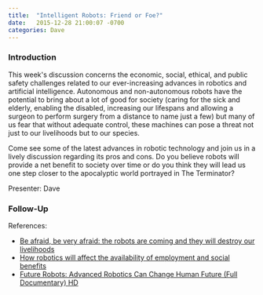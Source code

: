 ```yaml
---
title:  "Intelligent Robots: Friend or Foe?"
date:   2015-12-28 21:00:07 -0700
categories: Dave
---
```


### Introduction
 
This week's discussion concerns the economic, social, ethical, and public safety challenges related to our ever-increasing advances in robotics and artificial intelligence.   Autonomous and non-autonomous robots have the potential to bring about a lot of good for society (caring for the sick and elderly, enabling the disabled, increasing our lifespans and allowing a surgeon to perform surgery from a distance to name just a few) but many of us fear that without adequate control, these machines can pose a threat not just to our livelihoods but to our species.
 
Come see some of the latest advances in robotic technology and join us in a lively discussion regarding its pros and cons. Do you believe robots will provide a net benefit to society over time or do you think they will lead us one step closer to the apocalyptic world portrayed in The Terminator?

Presenter: Dave

### Follow-Up

References:

* [Be afraid, be very afraid: the robots are coming and they will destroy our livelihoods](https://www.youtube.com/watch?v=zFx5kq0pB0Y)
* [How robotics will affect the availability of employment and social benefits](https://www.youtube.com/watch?v=Mt-Hqn9qiDs)
* [Future Robots: Advanced Robotics Can Change Human Future (Full Documentary) HD](https://www.youtube.com/watch?v=4Bu1eQqREOI)

